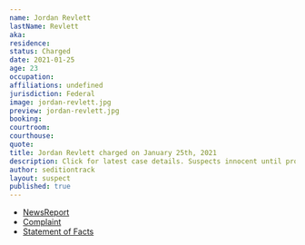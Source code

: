 ```yaml
---
name: Jordan Revlett
lastName: Revlett
aka: 
residence: 
status: Charged
date: 2021-01-25
age: 23
occupation: 
affiliations: undefined
jurisdiction: Federal
image: jordan-revlett.jpg
preview: jordan-revlett.jpg
booking: 
courtroom: 
courthouse: 
quote: 
title: Jordan Revlett charged on January 25th, 2021
description: Click for latest case details. Suspects innocent until proven guilty.
author: seditiontrack
layout: suspect
published: true
---
```

- [NewsReport](https://www.wkyt.com/2021/01/26/feds-charge-5th-kentucky-resident-in-capitol-violence/)
- [Complaint](https://www.justice.gov/opa/page/file/1361051/download)
- [Statement of Facts](https://www.justice.gov/opa/page/file/1361051/download)
